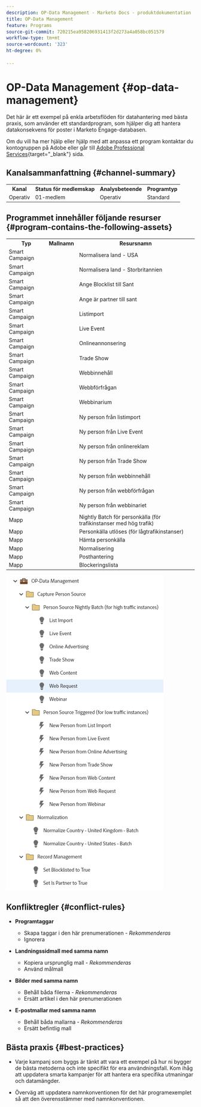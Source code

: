 ```yaml
---
description: OP-Data Management - Marketo Docs - produktdokumentation
title: OP-Data Management
feature: Programs
source-git-commit: 720215ea958206931413f2d273a4a058bc051579
workflow-type: tm+mt
source-wordcount: '323'
ht-degree: 0%

---
```


# OP-Data Management {#op-data-management}

Det här är ett exempel på enkla arbetsflöden för datahantering med bästa praxis, som använder ett standardprogram, som hjälper dig att hantera datakonsekvens för poster i Marketo Engage-databasen.

Om du vill ha mer hjälp eller hjälp med att anpassa ett program kontaktar du kontogruppen på Adobe eller går till [Adobe Professional Services](https://business.adobe.com/customers/consulting-services/main.html){target="_blank"} sida.

## Kanalsammanfattning {#channel-summary}

<table style="table-layout:auto"> 
 <tbody> 
  <tr> 
   <th>Kanal</th> 
   <th>Status för medlemskap</th>
   <th>Analysbeteende</th>
   <th>Programtyp</th>
  </tr> 
  <tr> 
   <td>Operativ</td> 
   <td>01-medlem</td>
   <td>Operativ</td>
   <td>Standard</td>
  </tr>
 </tbody> 
</table>

## Programmet innehåller följande resurser {#program-contains-the-following-assets}

<table style="table-layout:auto"> 
 <tbody> 
  <tr> 
   <th>Typ</th> 
   <th>Mallnamn</th>
   <th>Resursnamn</th>
  </tr>
  <tr> 
   <td>Smart Campaign</td> 
   <td> </td>
   <td>Normalisera land - USA</td>
  </tr>
  <tr> 
   <td>Smart Campaign</td> 
   <td> </td>
   <td>Normalisera land - Storbritannien</td>
  </tr>
  <tr> 
   <td>Smart Campaign</td> 
   <td> </td>
   <td>Ange Blocklist till Sant</td>
  </tr>
  <tr> 
   <td>Smart Campaign</td> 
   <td> </td>
   <td>Ange är partner till sant</td>
  </tr>
  <tr> 
   <td>Smart Campaign</td> 
   <td> </td>
   <td>Listimport</td>
  </tr>
  <tr> 
   <td>Smart Campaign</td> 
   <td> </td>
   <td>Live Event</td>
  </tr>
  <tr> 
   <td>Smart Campaign</td> 
   <td> </td>
   <td>Onlineannonsering</td>
  </tr>
  <tr> 
   <td>Smart Campaign</td> 
   <td> </td>
   <td>Trade Show</td>
  </tr>
  <tr> 
   <td>Smart Campaign</td> 
   <td> </td>
   <td>Webbinnehåll</td>
  </tr>
  <tr> 
   <td>Smart Campaign</td> 
   <td> </td>
   <td>Webbförfrågan</td>
  </tr>
  <tr> 
   <td>Smart Campaign</td> 
   <td> </td>
   <td>Webbinarium</td>
  </tr>
  <tr> 
   <td>Smart Campaign</td> 
   <td> </td>
   <td>Ny person från listimport</td>
  </tr>
  <tr> 
   <td>Smart Campaign</td> 
   <td> </td>
   <td>Ny person från Live Event</td>
  </tr>
  <tr> 
   <td>Smart Campaign</td> 
   <td> </td>
   <td>Ny person från onlinereklam</td>
  </tr>
  <tr> 
   <td>Smart Campaign</td> 
   <td> </td>
   <td>Ny person från Trade Show</td>
  </tr>
   <tr> 
   <td>Smart Campaign</td> 
   <td> </td>
   <td>Ny person från webbinnehåll</td>
  </tr>
   <tr> 
   <td>Smart Campaign</td> 
   <td> </td>
   <td>Ny person från webbförfrågan</td>
  </tr>
   <tr> 
   <td>Smart Campaign</td> 
   <td> </td>
   <td>Ny person från webbinariet</td>
  </tr>
  <tr> 
   <td>Mapp</td> 
   <td> </td>
   <td>Nightly Batch för personkälla (för trafikinstanser med hög trafik)</td>
  </tr>
  <tr> 
   <td>Mapp</td> 
   <td> </td>
   <td>Personkälla utlöses (för lågtrafikinstanser)</td>
  </tr>
  <tr> 
   <td>Mapp</td> 
   <td> </td>
   <td>Hämta personkälla</td>
  </tr>
  <tr> 
   <td>Mapp</td> 
   <td> </td>
   <td>Normalisering</td>
  </tr>
  <tr> 
   <td>Mapp</td> 
   <td> </td>
   <td>Posthantering</td>
  </tr>
  <tr> 
   <td>Mapp</td> 
   <td> </td>
   <td>Blockeringslista</td>
  </tr>
 </tbody> 
</table>

![](assets/op-data-management-1.png)

## Konfliktregler {#conflict-rules}

* **Programtaggar**
   * Skapa taggar i den här prenumerationen - _Rekommenderas_
   * Ignorera

* **Landningssidmall med samma namn**
   * Kopiera ursprunglig mall - _Rekommenderas_
   * Använd målmall

* **Bilder med samma namn**
   * Behåll båda filerna - _Rekommenderas_
   * Ersätt artikel i den här prenumerationen

* **E-postmallar med samma namn**
   * Behåll båda mallarna - _Rekommenderas_
   * Ersätt befintlig mall

## Bästa praxis {#best-practices}

* Varje kampanj som byggs är tänkt att vara ett exempel på hur ni bygger de bästa metoderna och inte specifikt för era användningsfall. Kom ihåg att uppdatera smarta kampanjer för att hantera era specifika utmaningar och datamängder.

* Överväg att uppdatera namnkonventionen för det här programexemplet så att den överensstämmer med namnkonventionen.
